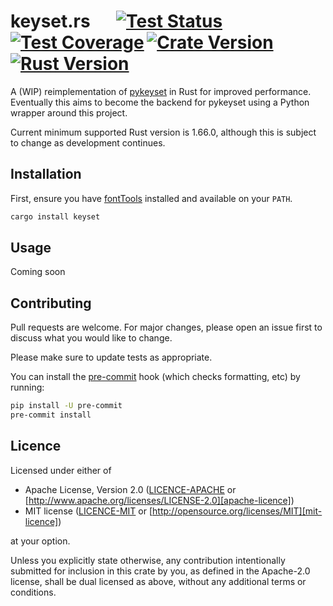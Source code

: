# keyset.rs &emsp; [![Test Status]][actions]&thinsp;[![Test Coverage]][codecov]&thinsp;[![Crate Version]][crates]&thinsp;[![Rust Version]][crates]

[test status]: https://img.shields.io/github/actions/workflow/status/staticintlucas/keyset-rs/test.yml?branch=main&label=tests&style=flat-square
[test coverage]: https://img.shields.io/codecov/c/gh/staticintlucas/keyset-rs?style=flat-square
[crate version]: https://img.shields.io/crates/v/keyset?style=flat-square
[rust version]: https://img.shields.io/badge/rust-1.66%2B-informational?style=flat-square

[actions]: https://github.com/staticintlucas/keyset-rs/actions?query=branch%3Amain
[codecov]: https://app.codecov.io/github/staticintlucas/keyset-rs
[crates]: https://crates.io/crates/keyset

A (WIP) reimplementation of [pykeyset] in Rust for improved performance.
Eventually this aims to become the backend for pykeyset using a Python wrapper around this project.

Current minimum supported Rust version is 1.66.0, although this is subject to change as development continues.

[pykeyset]: https://github.com/staticintlucas/pykeyset

## Installation

First, ensure you have [fontTools] installed and available on your `PATH`.

```sh
cargo install keyset
```

[fonttools]: https://fonttools.readthedocs.io/en/latest/

## Usage

Coming soon

## Contributing

Pull requests are welcome. For major changes, please open an issue first to discuss what you would like to change.

Please make sure to update tests as appropriate.

You can install the [pre-commit] hook (which checks formatting, etc) by running:

```sh
pip install -U pre-commit
pre-commit install
```

[pre-commit]: https://pre-commit.com/

## Licence

Licensed under either of

* Apache License, Version 2.0 ([LICENCE-APACHE](LICENCE-APACHE) or [http://www.apache.org/licenses/LICENSE-2.0][apache-licence])
* MIT license ([LICENCE-MIT](LICENCE-MIT) or [http://opensource.org/licenses/MIT][mit-licence])

at your option.

Unless you explicitly state otherwise, any contribution intentionally submitted for inclusion in
this crate by you, as defined in the Apache-2.0 license, shall be dual licensed as above, without
any additional terms or conditions.

[apache-licence]: http://www.apache.org/licenses/LICENSE-2.0
[mit-licence]: http://opensource.org/licenses/MIT
